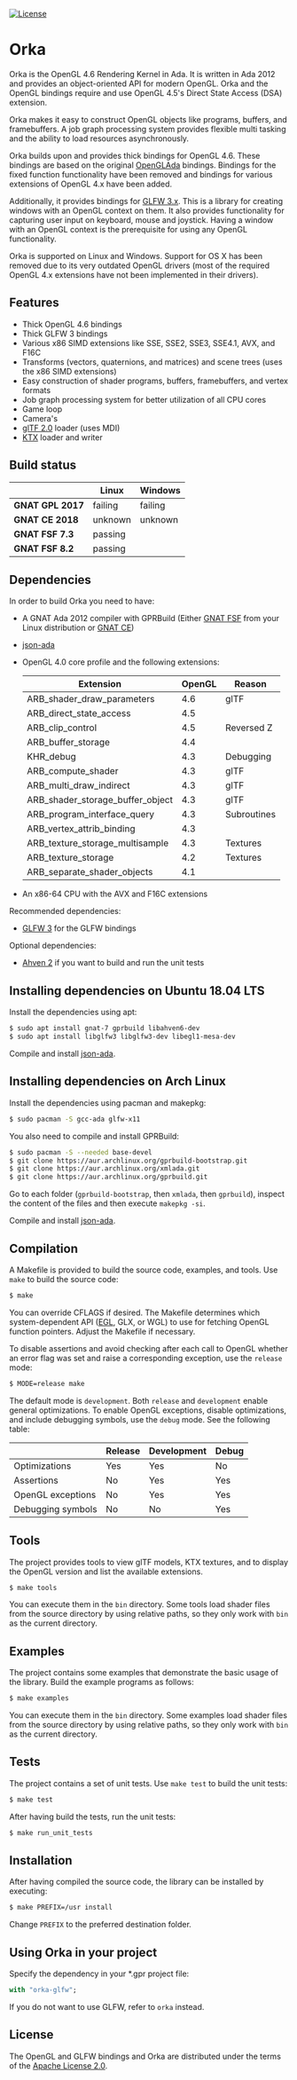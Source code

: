 [![License](https://img.shields.io/:license-Apache_License_2.0-blue.svg)](https://github.com/onox/orka/blob/master/LICENSE.md)

Orka
====

Orka is the OpenGL 4.6 Rendering Kernel in Ada. It is written in Ada 2012
and provides an object-oriented API for modern OpenGL. Orka and the OpenGL
bindings require and use OpenGL 4.5's Direct State Access (DSA) extension.

Orka makes it easy to construct OpenGL objects like programs, buffers, and
framebuffers. A job graph processing system provides flexible multi tasking
and the ability to load resources asynchronously.

Orka builds upon and provides thick bindings for OpenGL 4.6. These bindings
are based on the original [OpenGLAda][url-openglada] bindings. Bindings for
the fixed function functionality have been removed and bindings for various
extensions of OpenGL 4.x have been added.

Additionally, it provides bindings for [GLFW 3.x][url-glfw]. This is a library
for creating windows with an OpenGL context on them. It also provides
functionality for capturing user input on keyboard, mouse and joystick.
Having a window with an OpenGL context is the prerequisite for using any
OpenGL functionality.

Orka is supported on Linux and Windows. Support for OS X has been removed
due to its very outdated OpenGL drivers (most of the required OpenGL 4.x
extensions have not been implemented in their drivers).

Features
--------

 * Thick OpenGL 4.6 bindings
 * Thick GLFW 3 bindings
 * Various x86 SIMD extensions like SSE, SSE2, SSE3, SSE4.1, AVX, and F16C
 * Transforms (vectors, quaternions, and matrices) and scene trees (uses the x86 SIMD extensions)
 * Easy construction of shader programs, buffers, framebuffers, and vertex formats
 * Job graph processing system for better utilization of all CPU cores
 * Game loop
 * Camera's
 * [glTF 2.0][url-gltf] loader (uses MDI)
 * [KTX][url-ktx] loader and writer

Build status
------------

|                    | Linux   | Windows     |
|--------------------|---------|-------------|
| **GNAT GPL 2017**  | failing | failing     |
| **GNAT CE 2018**   | unknown | unknown     |
| **GNAT FSF 7.3**   | passing |             |
| **GNAT FSF 8.2**   | passing |             |

Dependencies
------------

In order to build Orka you need to have:

 * A GNAT Ada 2012 compiler with GPRBuild (Either [GNAT FSF][url-fsf] from
   your Linux distribution or [GNAT CE][url-ce])

 * [json-ada][url-json-ada]

 * OpenGL 4.0 core profile and the following extensions:

    | Extension                            | OpenGL | Reason      |
    |--------------------------------------|--------|-------------|
    | ARB\_shader\_draw\_parameters        | 4.6    | glTF        |
    | ARB\_direct\_state\_access           | 4.5    |             |
    | ARB\_clip\_control                   | 4.5    | Reversed Z  |
    | ARB\_buffer\_storage                 | 4.4    |             |
    | KHR\_debug                           | 4.3    | Debugging   |
    | ARB\_compute\_shader                 | 4.3    | glTF        |
    | ARB\_multi\_draw\_indirect           | 4.3    | glTF        |
    | ARB\_shader\_storage\_buffer\_object | 4.3    | glTF        |
    | ARB\_program\_interface\_query       | 4.3    | Subroutines |
    | ARB\_vertex\_attrib\_binding         | 4.3    |             |
    | ARB\_texture\_storage\_multisample   | 4.3    | Textures    |
    | ARB\_texture\_storage                | 4.2    | Textures    |
    | ARB\_separate\_shader\_objects       | 4.1    |             |

 * An x86-64 CPU with the AVX and F16C extensions

Recommended dependencies:

 * [GLFW 3][url-glfw] for the GLFW bindings

Optional dependencies:

 * [Ahven 2][url-ahven] if you want to build and run the unit tests

Installing dependencies on Ubuntu 18.04 LTS
-------------------------------------------

Install the dependencies using apt:

```sh
$ sudo apt install gnat-7 gprbuild libahven6-dev
$ sudo apt install libglfw3 libglfw3-dev libegl1-mesa-dev
```

Compile and install [json-ada][url-json-ada].

Installing dependencies on Arch Linux
-------------------------------------

Install the dependencies using pacman and makepkg:

```sh
$ sudo pacman -S gcc-ada glfw-x11
```

You also need to compile and install GPRBuild:

```sh
$ sudo pacman -S --needed base-devel
$ git clone https://aur.archlinux.org/gprbuild-bootstrap.git
$ git clone https://aur.archlinux.org/xmlada.git
$ git clone https://aur.archlinux.org/gprbuild.git
```

Go to each folder (`gprbuild-bootstrap`, then `xmlada`, then `gprbuild`),
inspect the content of the files and then execute `makepkg -si`.

Compile and install [json-ada][url-json-ada].

Compilation
-----------

A Makefile is provided to build the source code, examples, and tools.
Use `make` to build the source code:

```sh
$ make
```

You can override CFLAGS if desired. The Makefile determines which
system-dependent API ([EGL][url-egl], GLX, or WGL) to use for fetching OpenGL
function pointers. Adjust the Makefile if necessary.

To disable assertions and avoid checking after each call to OpenGL whether
an error flag was set and raise a corresponding exception, use the `release` mode:

```sh
$ MODE=release make
```

The default mode is `development`. Both `release` and `development` enable general
optimizations. To enable OpenGL exceptions, disable optimizations, and include
debugging symbols, use the `debug` mode. See the following table:

|                   | Release | Development | Debug |
|-------------------|---------|-------------|-------|
| Optimizations     | Yes     | Yes         | No    |
| Assertions        | No      | Yes         | Yes   |
| OpenGL exceptions | No      | Yes         | Yes   |
| Debugging symbols | No      | No          | Yes   |

Tools
-----

The project provides tools to view glTF models, KTX textures, and to
display the OpenGL version and list the available extensions.

```sh
$ make tools
```

You can execute them in the `bin` directory. Some tools load shader
files from the source directory by using relative paths, so they only work
with `bin` as the current directory.

Examples
--------

The project contains some examples that demonstrate the basic usage of
the library. Build the example programs as follows:

```sh
$ make examples
```

You can execute them in the `bin` directory. Some examples load shader
files from the source directory by using relative paths, so they only work
with `bin` as the current directory.

Tests
-----

The project contains a set of unit tests. Use `make test` to build the unit tests:

```sh
$ make test
```

After having build the tests, run the unit tests:

```sh
$ make run_unit_tests
```

Installation
------------

After having compiled the source code, the library can be installed by executing:

```sh
$ make PREFIX=/usr install
```

Change `PREFIX` to the preferred destination folder.

Using Orka in your project
--------------------------

Specify the dependency in your \*.gpr project file:

```ada
with "orka-glfw";
```

If you do not want to use GLFW, refer to `orka` instead.

License
-------

The OpenGL and GLFW bindings and Orka are distributed under the terms
of the [Apache License 2.0][url-apache].

  [url-openglada]: https://github.com/flyx/OpenGLAda
  [url-json-ada]: https://github.com/onox/json-ada
  [url-glfw]: http://www.glfw.org/
  [url-ce]: http://libre.adacore.com/
  [url-fsf]: https://gcc.gnu.org/wiki/GNAT
  [url-ahven]: http://ahven.stronglytyped.org
  [url-apache]: https://opensource.org/licenses/Apache-2.0
  [url-gltf]: https://github.com/KhronosGroup/glTF/blob/master/specification/2.0/README.md
  [url-ktx]: https://www.khronos.org/opengles/sdk/tools/KTX/file_format_spec/
  [url-egl]: https://www.khronos.org/egl

